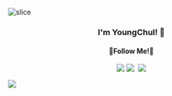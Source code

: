 <!--![header](https://capsule-render.vercel.app/api?type=slice&color=0042ED&height=200&section=header&text=Hello%20UmKing%20World!&fontSize=80&fontColor=D9E5FF)-->

<!-- ![slice](https://capsule-render.vercel.app/api?type=slice&color=0042ED&height=200&text=Hello&fontAlign=70&fontColor=D9E5FF&rotate=13&fontAlignY=25&desc=umking%20world&descAlign=70.&descAlignY=44) -->

<!-- ![slice](https://capsule-render.vercel.app/api?type=slice&color=0042ED&height=200&text=Hello%20World!&fontAlign=70&fontColor=FFFFFF&rotate=13&fontAlignY=35&descAlign=50.&descAlignY=44&fontSize=60) -->


<!-- slice 최종 ![slice](https://capsule-render.vercel.app/api?type=slice&color=0042ED&height=200&text=Hi%20There&fontAlign=67&fontColor=FFFFFF&rotate=13&fontAlignY=25&desc=welcome%20to%20my%20GitHub%20Profile&descAlign=83.&descAlignY=44) -->

![slice](https://capsule-render.vercel.app/api?type=waving&color=0080ff&height=200&text=Hi%20There&fontAlign=50&fontColor=FFFFFF&fontAlignY=30&desc=welcome%20my%20GitHub%20Profile&descAlign=70.&descAlignY=50) 


<h3 align = "center">I'm YoungChul! 👋</h3>


<h4 align = "center">🚀Follow Me!🚀</h4>


<p align = "center">
  <a href="[https://velog.io/@hyeinisfree](https://umking.tistory.com/)"><img src="https://img.shields.io/badge/Tistory%20Blog-11B48A?style=flat-square&logo=Vimeo&logoColor=white&link=https://velog.io/@hyeinisfree"/></a>
<a href="https://www.instagram.com/dev.dobby/"><img src="https://img.shields.io/badge/Instagram-E4405F?style=flat-square&logo=Instagram&logoColor=white&link=https://www.instagram.com/hye_inisfree/"/></a>&nbsp
  <a href="mailto:kimhyein7110@gmail.com"><img src="https://img.shields.io/badge/Gmail-d14836?style=flat-square&logo=Gmail&logoColor=white&link=kimhyein7110@gmail.com"/></a>
</p>
</p>
  
  
<img src="https://img.shields.io/badge/Java-007396?style=flat-square&logo=Java&logoColor=white"/>


<!--
**Um-king/Um-king** is a ✨ _special_ ✨ repository because its `README.md` (this file) appears on your GitHub profile.

Here are some ideas to get you started:


- 🔭 I’m currently working on ...
- 🌱 I’m currently learning ...
- 👯 I’m looking to collaborate on ...
- 🤔 I’m looking for help with ...
- 💬 Ask me about ...
- 📫 How to reach me: ...
- 😄 Pronouns: ...
- ⚡ Fun fact: ...
-->
